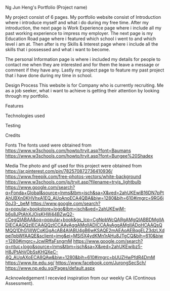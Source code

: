 Ng Jun Heng's Portfolio (Project name)

  My project consist of 6 pages. My portfolio website consist of Introduction where i introduce myself and what i do during my free time.
After my introduction, the next page is Work Experience page where i include all my past working experience to impress my employer. The next
page is my Education Road page where i featured which school i went to and which level i am at. Then after is my Skills & Interest page where i include
all the skills that i possessed and what i want to become.

  The personal Information page is where i included my details for people to contact me when they are interested and for them the leave a message or comment
if they have any. Lastly my project page to feature my past project that i have done during my time in school.


Design Process
This website is for Company who is currently recruiting. Me as a job seeker, what i want to achieve is getting their attention
by looking through my portfolio. 


Features

Technologies used


Testing

Credits

Fonts
The fonts used were obtained from https://www.w3schools.com/howto/tryit.asp?font=Baumans
https://www.w3schools.com/howto/tryit.asp?font=Bungee%20Shadex

Media
The photo and gif used for this project were obtained from
https://ar.pinterest.com/pin/782570872736410936/
https://www.freepik.com/free-photos-vectors/white-background
https://www.w3schools.com/js/tryit.asp?filename=tryjs_lightbulb
https://www.google.com/search?q=Fonda+Global&source=lnms&tbm=isch&sa=X&ved=2ahUKEwiB16DN7pPtAhUBXn0KHVhxA1EQ_AUoAnoECA4QBA&biw=1280&bih=610#imgrc=9RG6j0oJ3-_beM
https://www.google.com/search?q=popular+bookstore+logo&tbm=isch&ved=2ahUKEwjM-b6s8JPtAhXJOisKHW44BZwQ2-cCegQIABAA&oq=popular+book&gs_lcp=CgNpbWcQARgAMgQIABBDMgIIADIECAAQQzIECAAQQzICCAAyAggAMgIIADICCAAyAggAMgIIADoHCAAQsQMQQ1DhG1jIIWCoKGgAcAB4AIABU4gB6wKSAQE2mAEAoAEBqgELZ3dzLXdpei1pbWfAAQE&sclient=img&ei=MSi5X4ydKMn1rAHu8JTgCQ&bih=610&biw=1280#imgrc=JcwlRffaFsngmM
https://www.google.com/search?q=ntuc+logo&source=lnms&tbm=isch&sa=X&ved=2ahUKEwibz5-H8JPtAhVObSsKHQXeC-4Q_AUoAXoECA8QAw&biw=1280&bih=610#imgrc=bUUZHwPfdR4DmM
https://www.ite.edu.sg/
https://www.facebook.com/JurongSecSch/
https://www.np.edu.sg/Pages/default.aspx





Acknowledgement
I recevied inspiration from our weekly CA (Continous Assessment).
